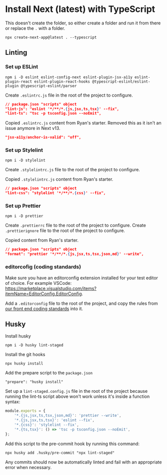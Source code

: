 # Install Next (latest) with TypeScript

This doesn't create the folder, so either create a folder and run it from there or replace the `.` with a folder.

```node
npx create-next-app@latest . --typescript
```

## Linting

### Set up ESLint

```node
npm i -D eslint eslint-config-next eslint-plugin-jsx-a11y eslint-plugin-react eslint-plugin-react-hooks @typescript-eslint/eslint-plugin @typescript-eslint/parser
```

Create `.eslintrc.js` file in the root of the project to configure.

```json
// package.json "scripts" object
"lint-js": "eslint '*/**/*.{js,jsx,ts,tsx}' --fix",
"lint-ts": "tsc -p tsconfig.json --noEmit",
```

Copied `.eslintrc.js` content from Ryan's starter.
Removed this as it isn't an issue anymore in Next v13.

```json
"jsx-a11y/anchor-is-valid": "off",
```

### Set up Stylelint

```node
npm i -D stylelint
```

Create `.stylelintrc.js` file to the root of the project to configure.

Copied `.stylelintrc.js` content from Ryan's starter.

```json
// package.json "scripts" object
"lint-css": "stylelint '*/**/*.{css}' --fix",
```

### Set up Prettier

```node
npm i -D prettier
```

Create `.prettierrc` file to the root of the project to configure.
Create `.prettierignore` file to the root of the project to configure.

Copied content from Ryan's starter.

```json
// package.json "scripts" object
"format": "prettier '*/**/*.{js,jsx,ts,tsx,json,md}' --write",
```

### editorcofig (coding standards)

Make sure you have an editorconfig extension installed for your test editor of choice. For example VSCode: https://marketplace.visualstudio.com/items?itemName=EditorConfig.EditorConfig.

Add a `.editorconfig` file to the root of the project, and copy the rules from [our front end coding standards](https://www.notion.so/codecomputerlove/Front-End-Coding-Standards-d657ea2e972d4563a5edcf666322624a) into it.

## Husky

Install husky

```node
npm i -D husky lint-staged
```

Install the git hooks

```node
npx husky install
```

Add the prepare script to the `package.json`

```node
"prepare": "husky install"
```

Set up a `lint-staged.config.js` file in the root of the project because running the lint-ts script above won't work unless it's inside a function syntax:

```javascript
module.exports = {
	'*.{js,jsx,ts,tsx,json,md}': 'prettier --write',
	'*.{js,jsx,ts,tsx}': 'eslint --fix',
	'*.{css}': 'stylelint --fix',
	'*.{ts,tsx}': () => 'tsc -p tsconfig.json --noEmit',
};
```

Add this script to the pre-commit hook by running this command:

```node
npx husky add .husky/pre-commit "npx lint-staged"
```

Any commits should now be automatically linted and fail with an appropriate error when necessary.
